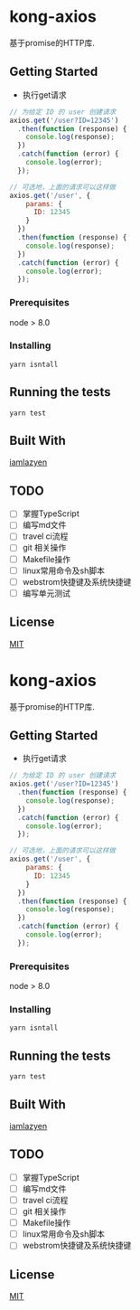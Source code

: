# kong-axios
基于promise的HTTP库.

## Getting Started

* 执行get请求

```js
// 为给定 ID 的 user 创建请求
axios.get('/user?ID=12345')
  .then(function (response) {
    console.log(response);
  })
  .catch(function (error) {
    console.log(error);
  });

// 可选地，上面的请求可以这样做
axios.get('/user', {
    params: {
      ID: 12345
    }
  })
  .then(function (response) {
    console.log(response);
  })
  .catch(function (error) {
    console.log(error);
  });
```

### Prerequisites

node > 8.0

### Installing

`yarn isntall`

## Running the tests

`yarn test`

## Built With

[iamlazyen](https://github.com/iamlazyen)



## TODO

- [ ] 掌握TypeScript
- [ ] 编写md文件
- [ ] travel ci流程
- [ ] git 相关操作
- [ ] Makefile操作
- [ ] linux常用命令及sh脚本
- [ ] webstrom快捷键及系统快捷键
- [ ] 编写单元测试

## License

[MIT](LICENSE)

# kong-axios
基于promise的HTTP库.

## Getting Started

* 执行get请求

```js
// 为给定 ID 的 user 创建请求
axios.get('/user?ID=12345')
  .then(function (response) {
    console.log(response);
  })
  .catch(function (error) {
    console.log(error);
  });

// 可选地，上面的请求可以这样做
axios.get('/user', {
    params: {
      ID: 12345
    }
  })
  .then(function (response) {
    console.log(response);
  })
  .catch(function (error) {
    console.log(error);
  });
```

### Prerequisites

node > 8.0

### Installing

`yarn isntall`

## Running the tests

`yarn test`

## Built With

[iamlazyen](https://github.com/iamlazyen)



## TODO

- [ ] 掌握TypeScript
- [ ] 编写md文件
- [ ] travel ci流程
- [ ] git 相关操作
- [ ] Makefile操作
- [ ] linux常用命令及sh脚本
- [ ] webstrom快捷键及系统快捷键

## License

[MIT](LICENSE)

